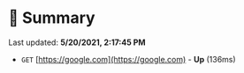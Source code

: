 # 📖 Summary
Last updated: **5/20/2021, 2:17:45 PM**

- `GET` [https://google.com](https://google.com) - **Up** (136ms)
